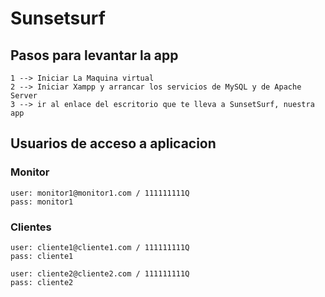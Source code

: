 # Sunsetsurf
## Pasos para levantar la app
```
1 --> Iniciar La Maquina virtual
2 --> Iniciar Xampp y arrancar los servicios de MySQL y de Apache Server
3 --> ir al enlace del escritorio que te lleva a SunsetSurf, nuestra app
```
## Usuarios de acceso a aplicacion
### Monitor
```
user: monitor1@monitor1.com / 111111111Q
pass: monitor1
```
### Clientes
```
user: cliente1@cliente1.com / 111111111Q
pass: cliente1

user: cliente2@cliente2.com / 111111111Q
pass: cliente2
```

